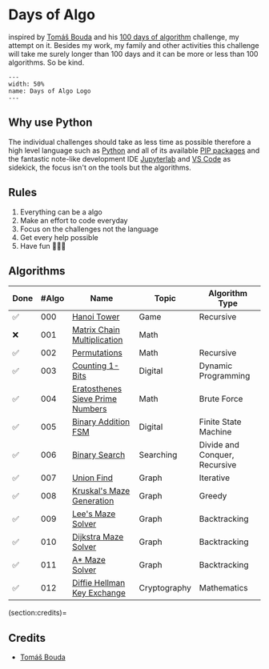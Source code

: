 # Days of Algo

inspired by [Tomáš Bouda](https://medium.com/@tomas.bouda) and his [100 days of algorithm](https://medium.com/100-days-of-algorithms/100-days-of-algorithms-challenge-41996f7e1ec8) challenge, my attempt on it. Besides my work, my family and other activities this challenge will take me surely longer than 100 days and it can be more or less than 100 algorithms. So be kind.

```{figure} img/days-of-algo.svg
---
width: 50%
name: Days of Algo Logo
---
```

## Why use Python

The individual challenges should take as less time as possible therefore a high level language such as [Python](https://www.python.org) and all of its available [PIP packages](https://pypi.org/project/pip/) and the fantastic note-like development IDE [Jupyterlab](https://jupyter.org) and [VS Code](https://code.visualstudio.com) as sidekick, the focus isn't on the tools but the algorithms.

## Rules

1. Everything can be a algo
2. Make an effort to code everyday
3. Focus on the challenges not the language
4. Get every help possible
5. Have fun 🙈🙊🙉

## Algorithms

| Done | #Algo | Name                                                                            | Topic         | Algorithm Type                |
| ---- | ----- | ------------------------------------------------------------------------------- | ------------- | ----------------------------- |
| ✅    |   000 | [Hanoi Tower](notebooks/000-hanoi-tower.ipynb)                                 | Game          | Recursive                     |
| ❌    |   001 | [Matrix Chain Multiplication](notebooks/001-matrix-chain-multiplication.ipynb) | Math          |                               |
| ✅    |   002 | [Permutations](notebooks/002-permutations.ipynb)                               | Math          | Recursive                     |
| ✅    |   003 | [Counting 1-Bits](notebooks/003-counting-1bits.ipynb)                          | Digital       | Dynamic Programming           |
| ✅    |   004 | [Eratosthenes Sieve Prime Numbers](notebooks/004-eratosthenes-sieve.ipynb)     | Math          | Brute Force                   |
| ✅    |   005 | [Binary Addition FSM](notebooks/005-binary-addition-fsm.ipynb)                 | Digital       | Finite State Machine          |
| ✅    |   006 | [Binary Search](notebooks/006-binary-search.ipynb)                             | Searching     | Divide and Conquer, Recursive |
| ✅    |   007 | [Union Find](notebooks/007-union-find.ipynb)                                   | Graph         | Iterative                     |
| ✅    |   008 | [Kruskal's Maze Generation](notebooks/008-maze-generation-kruskal.ipynb)       | Graph         | Greedy                        |
| ✅    |   009 | [Lee's Maze Solver](notebooks/009-maze-solver-lee.ipynb)                       | Graph         | Backtracking                  |
| ✅    |   010 | [Dijkstra Maze Solver](notebooks/010-maze-solver-dijkstra.ipynb)               | Graph         | Backtracking                  |
| ✅    |   011 | [A* Maze Solver](notebooks/011-maze-solver-astar.ipynb)                        | Graph         | Backtracking                  |
| ✅    |   012 | [Diffie Hellman Key Exchange](notebooks/012-diffie-hellman-key-exchange.ipynb) | Cryptography  | Mathematics                   |

(section:credits)=
## Credits

* [Tomáš Bouda](https://medium.com/@tomas.bouda)